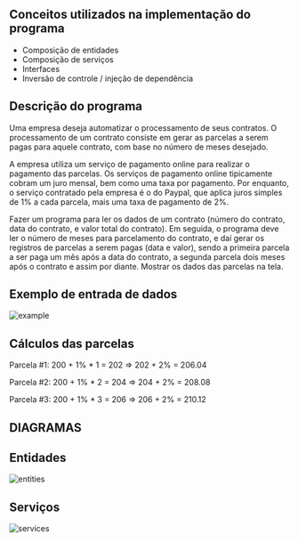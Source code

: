 ## Conceitos utilizados na implementação do programa

- Composição de entidades
- Composição de serviços
- Interfaces
- Inversão de controle / injeção de dependência


## Descrição do programa

Uma empresa deseja automatizar o processamento de seus contratos. O processamento de um contrato consiste em gerar as parcelas a serem pagas para aquele contrato, com base no número de meses desejado.

A empresa utiliza um serviço de pagamento online para realizar o pagamento das parcelas. Os serviços de pagamento online tipicamente cobram um juro mensal, bem como uma taxa por pagamento. Por enquanto, o serviço contratado pela empresa é o do Paypal, que aplica juros simples de 1% a cada parcela, mais uma taxa de pagamento de 2%.

Fazer um programa para ler os dados de um contrato (número do contrato, data do contrato, e valor total do contrato). Em seguida, o programa deve ler o número de meses para parcelamento do contrato, e daí gerar os registros de parcelas a serem pagas (data e valor), sendo a primeira parcela a ser paga um mês após a data do contrato, a segunda parcela dois meses após o contrato e assim por diante. Mostrar os dados das parcelas na tela.

## Exemplo de entrada de dados

![example](https://user-images.githubusercontent.com/86566715/145918710-9cf52760-b07b-442c-ab6d-89e1cf9be59f.png)

## Cálculos das parcelas

Parcela #1: 
200 + 1% * 1 = 202 => 
202 + 2% = 206.04

Parcela #2: 
200 + 1% * 2 = 204 => 
204 + 2% = 208.08

Parcela #3: 
200 + 1% * 3 = 206 => 
206 + 2% = 210.12

## DIAGRAMAS

## Entidades

![entities](https://user-images.githubusercontent.com/86566715/145919113-430a80ce-c96c-42cb-927c-4a4e5b375352.png)

## Serviços

![services](https://user-images.githubusercontent.com/86566715/145919284-0de6af33-5959-4683-89cd-6512e7ca6be1.png)
